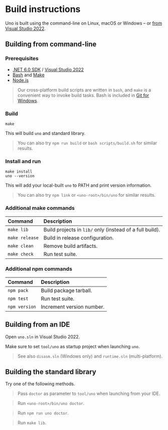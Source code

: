 # Build instructions

Uno is built using the command-line on Linux, macOS or Windows – or [from Visual Studio 2022](#building-from-an-ide).

## Building from command-line

### Prerequisites

- [.NET 6.0 SDK](https://dotnet.microsoft.com/download/dotnet-core/6.0) / [Visual Studio 2022](https://www.visualstudio.com/downloads/)
- [Bash](http://www.msys2.org/) and [Make](http://gnuwin32.sourceforge.net/packages/make.htm)
- [Node.js](https://nodejs.org/en/download/)

> Our cross-platform build scripts are written in `bash`, and `make` is a convenient way to invoke build tasks. Bash is included in [Git for Windows](https://git-scm.com/downloads).

### Build

```
make
```

This will build `uno` and standard library.

> You can also try `npm run build` or `bash scripts/build.sh` for similar results.

### Install and run

```
make install
uno --version
```

This will add your local-built `uno` to PATH and print version information.

> You can also try `npm link` or `<uno-root>/bin/uno` for similar results.

### Additional make commands

| Command         | Description                                                 |
|:----------------|:------------------------------------------------------------|
| `make lib`      | Build projects in `lib/` only (instead of a full build).    |
| `make release`  | Build in release configuration.                             |
| `make clean`    | Remove build artifacts.                                     |
| `make check`    | Run test suite.                                             |

### Additional npm commands

| Command         | Description                 |
|:----------------|:----------------------------|
| `npm pack`      | Build package tarball.      |
| `npm test`      | Run test suite.             |
| `npm version`   | Increment version number.   |

## Building from an IDE

Open `uno.sln` in Visual Studio 2022.

Make sure to set `tool/uno` as startup project when launching `uno`.

> See also `disasm.sln` (Windows only) and `runtime.sln` (multi-platform).

## Building the standard library

Try one of the following methods.

> Pass `doctor` as parameter to `tool/uno` when launching from your IDE.

> Run `<uno-root>/bin/uno doctor`.

> Run `npm run uno doctor`.

> Run `make lib`.

